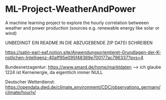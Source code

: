 # ML-Project-WeatherAndPower
A machine learning project to explore the hourly  correlation betweeen weather and power production (sources e.g. renewable energy like solar or wind) 

UNBEDINGT EIN README IN DIE ABZUGEBENDE ZIP DATEI SCHREIBEN

https://satin-earl-eaf.notion.site/Anwendungsorientieret-Grundlagen-der-K-nstlichen-Intelligenz-40aff95e095f48389e700177ac796337?pvs=4

Bundesnetzagentur:       https://www.smard.de/home/marktdaten  --> ich glaube 1224 ist Kernenergie, da eigentlich immer NULL

Deutscher Wetterdienst:  https://opendata.dwd.de/climate_environment/CDC/observations_germany/climate/hourly/
